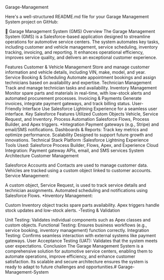 
Garage-Management


Here's a well-structured README.md file for your Garage Management System project on GitHub:

🚗 Garage Management System (GMS)
Overview The Garage Management System (GMS) is a Salesforce-based application designed to streamline operations for automotive service centers. The system automates key tasks, including customer and vehicle management, service scheduling, inventory tracking, invoicing, and reporting. It enhances operational efficiency, improves service quality, and delivers an exceptional customer experience.

Features
Customer & Vehicle Management Store and manage customer information and vehicle details, including VIN, make, model, and year.
Service Booking & Scheduling Automate appointment bookings and assign technicians based on availability and expertise.
Technician Management Track and manage technician tasks and availability.
Inventory Management Monitor spare parts and materials in real-time, with low-stock alerts and automated procurement processes.
Invoicing & Payments Generate invoices, integrate payment gateways, and track billing status.
User-Friendly Interface Use Salesforce Lightning Experience for a seamless user interface.
Key Salesforce Features Utilized
Custom Objects Vehicle, Service Request, and Inventory.
Process Automation Salesforce Flows, Process Builder, and Apex triggers.
*Integration Payment gateways (e.g., Stripe) and email/SMS notifications.
Dashboards & Reports: Track key metrics and optimize performance.
Scalability Designed to support future growth and innovations.
Technical Stack
Platform :Salesforce Lightning Experience
Tools Used: Salesforce Process Builder, Flows, Apex, and Experience Cloud
Integration: Payment gateway APIs, email, and SMS services
System Architecture
Customer Management

Salesforce Accounts and Contacts are used to manage customer data.
Vehicles are tracked using a custom object linked to customer accounts.
Service Management:

A custom object, Service Request, is used to track service details and technician assignments.
Automated scheduling and notifications using Salesforce Flows.
*Inventory Management:

Custom Inventory object tracks spare parts availability.
Apex triggers handle stock updates and low-stock alerts.
-Testing & Validation

Unit Testing: Validates individual components such as Apex classes and custom objects.
Functional Testing: Ensures business workflows (e.g., service booking, inventory management) function correctly.
Integration Testing: Confirms seamless interaction with external systems like payment gateways.
User Acceptance Testing (UAT): Validates that the system meets user expectations.
Conclusion The Garage Management System is a comprehensive solution for automotive service centers, enabling them to automate operations, improve efficiency, and enhance customer satisfaction. Its scalable and secure architecture ensures the system is ready to adapt to future challenges and opportunities.# Garage-Management-System
